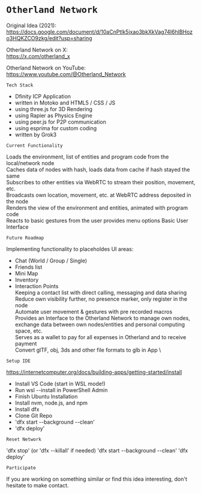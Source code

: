 # `Otherland Network`

Original Idea (2021): \
https://docs.google.com/document/d/10aCnPtlk5jxao3bkXkVag74I6hlBHozo3HQKZCO9zkg/edit?usp=sharing 

Otherland Network on X: \
https://x.com/otherland_x

Otherland Network on YouTube: \
https://www.youtube.com/@Otherland_Network

`Tech Stack`

- Dfinity ICP Application
- written in Motoko and HTML5 / CSS / JS
- using three.js for 3D Rendering
- using Rapier as Physics Engine
- using peer.js for P2P communication
- using esprima for custom coding
- written by Grok3

`Current Functionality`

Loads the environment, list of entities and program code from the local/network node \
Caches data of nodes with hash, loads data from cache if hash stayed the same \
Subscribes to other entities via WebRTC to stream their position, movement, etc. \
Broadcasts own location, movement, etc. at WebRTC address deposited in the node \
Renders the view of the environment and entities, animated with program code \
Reacts to basic gestures from the user provides menu options Basic User Interface

`Future Roadmap`

Implementing functionality to placeholdes UI areas:
- Chat (World / Group / Single)
- Friends list
- Mini Map
- Inventory
- Interaction Points \
Keeping a contact list with direct calling, messaging and data sharing \
Reduce own visibility further, no presence marker, only register in the node \
Automate user movement & gestures with pre recorded macros \
Provides an Interface to the Otherland Network to manage own nodes, exchange data between own nodes/entities and personal computing space, etc. \
Serves as a wallet to pay for all expenses in Otherland and to receive payment \
Convert glTF, obj, 3ds and other file formats to glb in App \

`Setup IDE`

https://internetcomputer.org/docs/building-apps/getting-started/install 
- Install VS Code (start in WSL mode!)
- Run wsl --install in PowerShell Admin
- Finish Ubuntu Installation
- Install nvm, node.js, and npm
- Install dfx
- Clone Git Repo
- 'dfx start --background --clean'
- 'dfx deploy'

`Reset Network`

'dfx stop' (or 'dfx --killall' if needed)
'dfx start --background --clean'
'dfx deploy'

`Participate`

If you are working on something similar or find this idea interesting, don't hesitate to make contact.